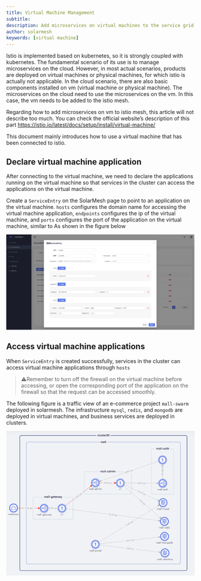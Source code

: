 ```yaml
---
title: Virtual Machine Management
subtitle:
description: Add microservices on virtual machines to the service grid for traffic management
author: solarmesh
keywords: [virtual machine]
---
```


Istio is implemented based on kubernetes, so it is strongly coupled with kubernetes. The fundamental scenario of its use is to manage microservices on the cloud. However, in most actual scenarios, products are deployed on virtual machines or physical machines, for which istio is actually not applicable. In the cloud scenario, there are also basic components installed on vm (virtual machine or physical machine). The microservices on the cloud need to use the microservices on the vm. In this case, the vm needs to be added to the istio mesh.

Regarding how to add microservices on vm to istio mesh, this article will not describe too much. You can check the official website’s description of this part https://istio.io/latest/docs/setup/install/virtual-machine/

This document mainly introduces how to use a virtual machine that has been connected to istio.

## Declare virtual machine application

After connecting to the virtual machine, we need to declare the applications running on the virtual machine so that services in the cluster can access the applications on the virtual machine.

Create a `ServiceEntry` on the SolarMesh page to point to an application on the virtual machine. `hosts` configures the domain name for accessing the virtual machine application, `endpoints` configures the ip of the virtual machine, and `ports` configures the port of the application on the virtual machine, similar to As shown in the figure below

![](vm-01.png)

## Access virtual machine applications

When `ServiceEntry` is created successfully, services in the cluster can access virtual machine applications through `hosts`

> ⚠️Remember to turn off the firewall on the virtual machine before accessing, or open the corresponding port of the application on the firewall so that the request can be accessed smoothly.

The following figure is a traffic view of an e-commerce project `mall-swarm` deployed in solarmesh. The infrastructure `mysql`, `redis`, and `mongodb` are deployed in virtual machines, and business services are deployed in clusters.

![](vm-02.png)
